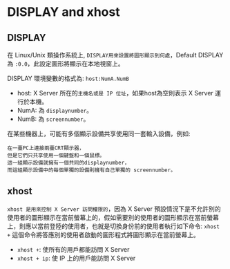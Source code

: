 # DISPLAY and xhost

## DISPLAY

在 Linux/Unix 類操作系統上, `DISPLAY用來設置將圖形顯示到何處`，Default DISPLAY 為 `:0.0`，此設定圖形將顯示在本地視窗上。

DISPLAY 環境變數的格式為: `host:NumA.NumB`

- host: X Server 所在的`主機名或是 IP 位址`，如果host為空則表示 X Server 運行於本機。
- NumA: 為 `displaynumber`。
- NumB: 為 `screennumber`。

在某些機器上，可能有多個顯示設備共享使用同一套輸入設備，例如:

    在一臺PC上連接兩臺CRT顯示器，
    但是它們只共享使用一個鍵盤和一個鼠標。
    這一組顯示設備就擁有一個共同的displaynumber，
    而這組顯示設備中的每個單獨的設備則擁有自己單獨的 screennumber。

## xhost

`xhost 是用來控制 X Server 訪問權限的`，因為 X Server 預設情況下是不允許別的使用者的圖形顯示在當前螢幕上的，假如需要別的使用者的圖形顯示在當前螢幕上，則應以當前登陸的使用者，也就是切換身份前的使用者執行如下命令: `xhost +` 這個命令將答應別的使用者啟動的圖形程式將圖形顯示在當前螢幕上。

- `xhost +`: 使所有的用戶都能訪問 X Server
- `xhost + ip`: 使 IP 上的用戶能訪問 X Server
